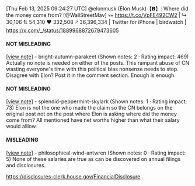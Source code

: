 [Thu Feb 13, 2025 09:24:27 UTC] @elonmusk (Elon Musk)【𝗕】: Where did the money come from? [@WallStreetMav] 💀💀 https://t.co/VpFE492CW2 | ↳ 30,106 ⇅ 54,310 ♥ 332,508 🡕 36,396,334 | Twitter for iPhone | birdwatch | https://x.com/_/status/1889968872679473605

#### NOT MISLEADING

[[view note]](https://x.com/i/birdwatch/n/1890095877097943224) - bright-autumn-parakeet (Shown notes: 2 · Rating impact: 469)
Actually no note is needed on either of the posts.
This rampant abuse of CN wasting everyone's time with this political bias nonsense needs to stop.
Disagree with Elon? Post it in the comment section.
Enough is enough.

#### NOT MISLEADING

[[view note]](https://x.com/i/birdwatch/n/1890076506967413094) - splendid-peppermint-skylark (Shown notes: 1 · Rating impact: 73)
Elon is not the one who made the claim so the CN belongs on the original post not on the post where Elon is asking where did the money come from? All mentioned have net worths higher than what their salary would alllow. 

#### MISLEADING

[[view note]](https://x.com/i/birdwatch/n/1890061749929312724) - philosophical-wind-antwren (Shown notes: 0 · Rating impact: 5)
None of these salaries are true as can be discovered on annual filings and disclosures.

https://disclosures-clerk.house.gov/FinancialDisclosure
